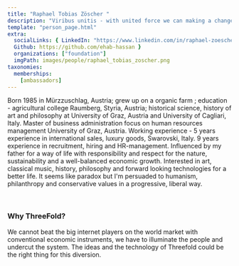 ```yaml
---
title: "Raphael Tobias Zöscher "
description: "Viribus unitis - with united force we can making a change on worldwide internet."
template: "person_page.html"
extra:
  socialLinks: { LinkedIn: "https://www.linkedin.com/in/raphael-zoescher-3a2b9657",
  Github: https://github.com/ehab-hassan }
  organizations: ["foundation"]
  imgPath: images/people/raphael_tobias_zoscher.png
taxonomies:
  memberships:
    [ambassadors]
---
```


Born 1985 in Mürzzuschlag, Austria; grew up on a organic farm ; education - agricultural college Raumberg, Styria, Austria; historical science, history of art and philosophy at University of Graz, Austria and University of Cagliari, Italy. Master of business administration focus on human resources management University of Graz, Austria. Working experience - 5 years experience in international sales, luxury goods, Swarovski, Italy. 9 years experience in recruitment, hiring and HR-management. Influenced by my father for a way of life with responsibility and respect for the nature, sustainability and a well-balanced economic growth. Interested in art, classical music, history, philosophy and forward looking technologies for a better life. It seems like paradox but I'm persuaded to humanism, philanthropy and conservative values in a progressive, liberal way.

<br>

### Why ThreeFold?

We cannot beat the big internet players on the world market with conventional economic instruments, we have to illuminate the people and undercut the system. The ideas and the technology of Threefold could be the right thing for this diversion.